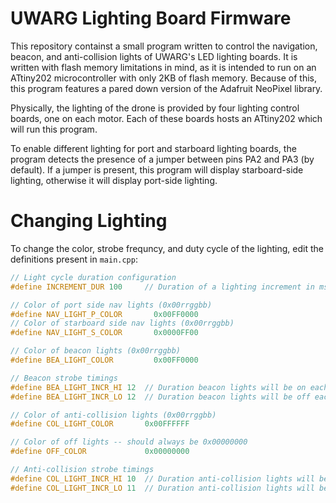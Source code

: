 # UWARG Lighting Board Firmware

This repository containst a small program written to control the navigation,
beacon, and anti-collision lights of UWARG's LED lighting boards. It is written
with flash memory limitations in mind, as it is intended to run on an ATtiny202
microcontroller with only 2KB of flash memory. Because of this, this program
features a pared down version of the Adafruit NeoPixel library.

Physically, the lighting of the drone is provided by four lighting control
boards, one on each motor. Each of these boards hosts an ATtiny202 which will 
run this program.

To enable different lighting for port and starboard lighting boards, the program
detects the presence of a jumper between pins PA2 and PA3 (by default). If a jumper
is present, this program will display starboard-side lighting, otherwise it will display
port-side lighting.

# Changing Lighting
To change the color, strobe frequncy, and duty cycle of the lighting, edit the
definitions present in `main.cpp`:
```cpp
// Light cycle duration configuration
#define INCREMENT_DUR 100     // Duration of a lighting increment in ms

// Color of port side nav lights (0x00rrggbb)
#define NAV_LIGHT_P_COLOR       0x00FF0000
// Color of starboard side nav lights (0x00rrggbb)
#define NAV_LIGHT_S_COLOR       0x0000FF00

// Color of beacon lights (0x00rrggbb)
#define BEA_LIGHT_COLOR         0x00FF0000

// Beacon strobe timings
#define BEA_LIGHT_INCR_HI 12  // Duration beacon lights will be on each strobe (in increments)
#define BEA_LIGHT_INCR_LO 12  // Duration beacon lights will be off each strobe (in increments)

// Color of anti-collision lights (0x00rrggbb)
#define COL_LIGHT_COLOR       0x00FFFFFF

// Color of off lights -- should always be 0x00000000
#define OFF_COLOR             0x00000000

// Anti-collision strobe timings
#define COL_LIGHT_INCR_HI 10  // Duration anti-collision lights will be on each strobe (in increments)
#define COL_LIGHT_INCR_LO 11  // Duration anti-collision lights will be off each strobe (in increments)
```
